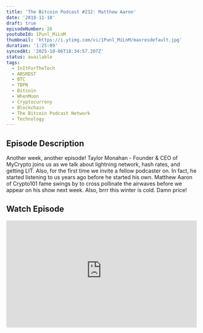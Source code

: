 ```yaml
---
title: 'The Bitcoin Podcast #232: Matthew Aaron'
date: '2018-11-18'
draft: true
episodeNumber: 26
youtubeId: 1Punl_MiLnM
thumbnail: 'https://i.ytimg.com/vi/1Punl_MiLnM/maxresdefault.jpg'
duration: '1:25:09'
syncedAt: '2025-10-06T18:34:57.207Z'
status: available
tags:
  - InItForTheTech
  - ABSRDST
  - BTC
  - TBPN
  - Bitcoin
  - WhenMoon
  - Cryptocurreny
  - Blockchain
  - The Bitcoin Podcast Network
  - Technology
---
```

## Episode Description

Another week, another episode! Taylor Monahan - Founder &amp; CEO of MyCrypto joins us as we talk about  lightning network, hash rates, and getting LIT. Also, for the first time we invite a fellow podcaster on. In fact, he started listening to us years ago before he started his own. Matthew Aaron of Crypto101 fame swings by to cross pollinate the airwaves before we appear on his show next week. Also, brrr this winter is cold. Damn price!

## Watch Episode

<div style="position: relative; padding-bottom: 56.25%; height: 0; overflow: hidden;">
  <iframe
    src="https://www.youtube-nocookie.com/embed/1Punl_MiLnM"
    style="position: absolute; top: 0; left: 0; width: 100%; height: 100%;"
    frameborder="0"
    allow="accelerometer; autoplay; clipboard-write; encrypted-media; gyroscope; picture-in-picture"
    allowfullscreen
  ></iframe>
</div>

